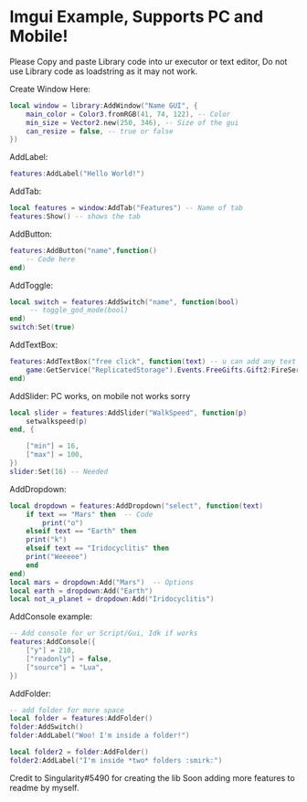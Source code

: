 # Imgui Example, Supports PC and Mobile!

Please Copy and paste Library code into ur executor or text editor, Do not use Library code as loadstring as it may not work.

Create Window Here:
```lua
local window = library:AddWindow("Name GUI", {
	main_color = Color3.fromRGB(41, 74, 122), -- Color
	min_size = Vector2.new(250, 346), -- Size of the gui
	can_resize = false, -- true or false
})
```
AddLabel:
```lua
features:AddLabel("Hello World!")
```

AddTab:
```lua
local features = window:AddTab("Features") -- Name of tab
features:Show() -- shows the tab
```
AddButton:
```lua
features:AddButton("name",function()
	-- Code here
end)
```
AddToggle:
```lua
local switch = features:AddSwitch("name", function(bool)
	 -- toggle_god_mode(bool)
end)
switch:Set(true)
```
AddTextBox:
```lua
features:AddTextBox("free click", function(text) -- u can add any text to "text"
	game:GetService("ReplicatedStorage").Events.FreeGifts.Gift2:FireServer(text,"Clicks",false,false,"Normal")
end)
```
AddSlider:  PC works, on mobile not works sorry
```lua
local slider = features:AddSlider("WalkSpeed", function(p)
	setwalkspeed(p)   
end, {                    

	["min"] = 16,
	["max"] = 100,  
})
slider:Set(16) -- Needed
```
AddDropdown:
```lua
local dropdown = features:AddDropdown("select", function(text)
	if text == "Mars" then  -- Code
		print("o")
	elseif text == "Earth" then
	print("k")
	elseif text == "Iridocyclitis" then
	print("Weeeee")
	end
end)
local mars = dropdown:Add("Mars")  -- Options 
local earth = dropdown:Add("Earth")
local not_a_planet = dropdown:Add("Iridocyclitis")
```
AddConsole example:
```lua
-- Add console for ur Script/Gui, Idk if works
features:AddConsole({ 
	["y"] = 210,
	["readonly"] = false,  
	["source"] = "Lua",
})
```

AddFolder:
```lua
-- add folder for more space
local folder = features:AddFolder()
folder:AddSwitch()
folder:AddLabel("Woo! I'm inside a folder!")

local folder2 = folder:AddFolder()
folder2:AddLabel("I'm inside *two* folders :smirk:")
```

Credit to Singularity#5490 for creating the lib
Soon adding more features to readme by myself.
